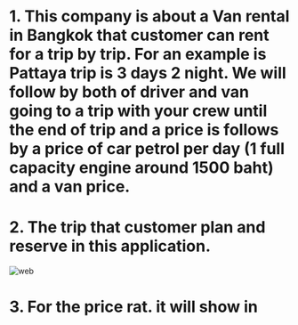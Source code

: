
# 1.	This company is about a Van rental in Bangkok that customer can rent for a trip by trip. For an example is Pattaya trip is 3 days 2 night. We will follow by both of driver and van going to a trip with your crew until the end of trip and a price is follows by a price of car petrol per day (1 full capacity engine around 1500 baht) and a van price.
 
# 2.	The trip that customer plan and reserve in this application. 
![web](https://user-images.githubusercontent.com/86111332/124311371-d41ac180-db97-11eb-9cd4-27218cd0a4cd.PNG)
# 3. For the price rat. it will show in 
